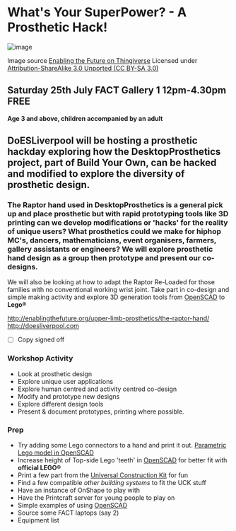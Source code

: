 # What's Your SuperPower? - A Prosthetic Hack!
![image](http://fact.co.uk/ImageResizer.ashx?path=/media/60685903/dsc_3574.jpg&width=530&height=275&mode=Crop)

Image source [Enabling the Future on Thingiverse](http://thingiverse-production-new.s3.amazonaws.com/renders/1d/20/95/d4/49/All_parts_at_100_right_single_build_plate_preview_featured.jpg) Licensed under [Attribution-ShareAlike 3.0 Unported (CC BY-SA 3.0)](http://creativecommons.org/licenses/by-sa/3.0/ "License Link")

## Saturday 25th July FACT Gallery 1 12pm-4.30pm FREE
**Age 3 and above, children accompanied by an adult**

## DoESLiverpool will be hosting a prosthetic hackday exploring how the **DesktopProsthetics** project, part of Build Your Own, can be hacked and modified to explore the diversity of prosthetic design. 
### The Raptor hand used in **DesktopProsthetics** is a general pick up and place prosthetic but with rapid prototyping tools like 3D printing can we develop modifications or 'hacks' for the reality of unique users? What prosthetics could we make for hiphop MC's, dancers, mathematicians, event organisers, farmers, gallery assistants or engineers?  We will explore prosthetic hand design as a group then prototype and present our co-designs.

We will also be looking at how to adapt the Raptor Re-Loaded for those families with no conventional working wrist joint. Take part in co-design and simple making activity and explore 3D generation tools from [OpenSCAD](http://www.openscad.org/) to **Lego®** 

http://enablingthefuture.org/upper-limb-prosthetics/the-raptor-hand/
http://doesliverpool.com

 * [ ] Copy signed off

### Workshop Activity
* Look at prosthetic design
* Explore unique user applications
* Explore human centred and activity centred co-design
* Modify and prototype new designs
* Explore different design tools
* Present & document prototypes, printing where possible.

### Prep
 * Try adding some Lego connectors to a hand and print it out.  [Parametric Lego model in OpenSCAD](http://www.thingiverse.com/thing:178627)
 * Increase height of Top-side Lego 'teeth' in [OpenSCAD](http://www.openscad.org/) for better fit with **official LEGO®**
 * Print a few part from the [Universal Construction Kit](http://www.thingiverse.com/uck/designs) for fun
 * Find a few compatible *other building systems* to fit the UCK stuff
 * Have an instance of OnShape to play with
 * Have the Printcraft server for young people to play on
 * Simple examples of using [OpenSCAD](http://www.openscad.org/)
 * Source some FACT laptops (say 2)
 * Equipment list
